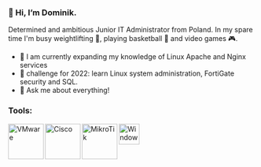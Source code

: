 ### 👋 Hi, I’m Dominik.

Determined and ambitious Junior IT Administrator from Poland. In my spare time I'm busy weightlifting :muscle:, playing basketball :basketball:
and video games :video_game:.
- 🌱 I am currently expanding my knowledge of Linux Apache and Nginx services
- :blue_book: challenge for 2022: learn Linux system administration, FortiGate security and SQL.
- 💬 Ask me about everything!

### Tools:
<img align="left" alt="VMware" width="72px" src="https://1000logos.net/wp-content/uploads/2020/06/VMware-logo.jpg" />
<img align="left" alt="Cisco" width="72px" src="https://logos-world.net/wp-content/uploads/2021/08/Cisco-Logo.png" />
<img align="left" alt="MikroTik" width="72px" src="https://upload.wikimedia.org/wikipedia/commons/thumb/3/37/MikroTik_logo.svg/1280px-MikroTik_logo.svg.png" />
<img align="left" alt="Windows" width="42px" src="https://upload.wikimedia.org/wikipedia/commons/thumb/5/5f/Windows_logo_-_2012.svg/88px-Windows_logo_-_2012.svg.png" />
